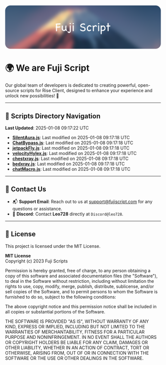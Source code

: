 ![Banner](.github/b.webp)

# 🌍 **We are Fuji Script**

Our global team of developers is dedicated to creating powerful, open-source scripts for Rise Client, designed to enhance your experience and unlock new possibilities! 🌟

---
<!-- SCRIPTS_NAVIGATION_START -->
## 📂 **Scripts Directory Navigation**

**Last Updated**: 2025-01-08 09:17:22 UTC

- **[SilentAura.js](scripts/SilentAura.js)**: Last modified on 2025-01-08 09:17:18 UTC
- **[ChatBypass.js](scripts/ChatBypass.js)**: Last modified on 2025-01-08 09:17:18 UTC
- **[jetpackFly.js](scripts/jetpackFly.js)**: Last modified on 2025-01-08 09:17:18 UTC
- **[velocityHylex.js](scripts/velocityHylex.js)**: Last modified on 2025-01-08 09:17:18 UTC
- **[chestxray.js](scripts/chestxray.js)**: Last modified on 2025-01-08 09:17:18 UTC
- **[bedxray.js](scripts/bedxray.js)**: Last modified on 2025-01-08 09:17:18 UTC
- **[chatMacro.js](scripts/chatMacro.js)**: Last modified on 2025-01-08 09:17:18 UTC

<!-- SCRIPTS_NAVIGATION_END -->

---

## 💬 **Contact Us**  
- 📬 **Support Email**: Reach out to us at [support@fujiscript.com](mailto:support@fujiscript.com) for any questions or assistance.  
- 💬 **Discord**: Contact **Leo728** directly at `Discord@leo728`.

---

## 📜 **License**

This project is licensed under the MIT License.  

**MIT License**  
Copyright (c) 2023 Fuji Scripts  

Permission is hereby granted, free of charge, to any person obtaining a copy of this software and associated documentation files (the "Software"), to deal in the Software without restriction, including without limitation the rights to use, copy, modify, merge, publish, distribute, sublicense, and/or sell copies of the Software, and to permit persons to whom the Software is furnished to do so, subject to the following conditions:  

The above copyright notice and this permission notice shall be included in all copies or substantial portions of the Software.  

THE SOFTWARE IS PROVIDED "AS IS", WITHOUT WARRANTY OF ANY KIND, EXPRESS OR IMPLIED, INCLUDING BUT NOT LIMITED TO THE WARRANTIES OF MERCHANTABILITY, FITNESS FOR A PARTICULAR PURPOSE AND NONINFRINGEMENT. IN NO EVENT SHALL THE AUTHORS OR COPYRIGHT HOLDERS BE LIABLE FOR ANY CLAIM, DAMAGES OR OTHER LIABILITY, WHETHER IN AN ACTION OF CONTRACT, TORT OR OTHERWISE, ARISING FROM, OUT OF OR IN CONNECTION WITH THE SOFTWARE OR THE USE OR OTHER DEALINGS IN THE SOFTWARE.  
